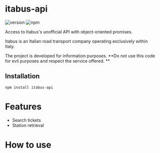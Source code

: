 
# itabus-api
![version](https://img.shields.io/npm/v/itabus-api "Version")
![npm](https://img.shields.io/npm/dt/itabus-api.svg "Total Downloads")

Access to Itabus's unofficial API with object-oriented promises.

Itabus is an Italian road transport company operating exclusively within Italy.

The project is developed for information purposes. 
**Do not use this code for evil purposes and respect the service offered. **

## Installation 
```
npm install itabus-api
```

# Features
* Search tickets
* Station retrieval


# How to use
```js


```
